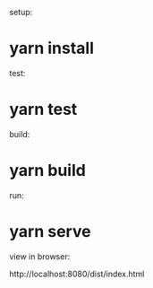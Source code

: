 
setup:

# yarn install

test:

# yarn test 

build:

# yarn build

run:

# yarn serve

view in browser:

http://localhost:8080/dist/index.html
